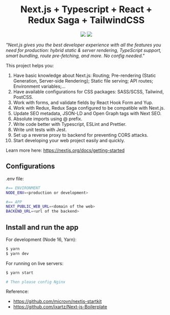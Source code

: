 <h1 align="center">Next.js + Typescript + React + Redux Saga + TailwindCSS</h1>

<p align="center">
  <a href="https://nextjs.org/" target="_blank"><img src="https://img.shields.io/badge/Next.js-v13-blueviolet.svg"></a>
  <a href="https://reactjs.org/" target="_blank"><img src="https://img.shields.io/badge/React-v18-%238DD6F9.svg?logo=React"></a>
</p>

_"Next.js gives you the best developer experience with all the features you need for production: hybrid static & server rendering, TypeScript support, smart bundling, route pre-fetching, and more. No config needed."_

This project helps you:

1. Have basic knowledge about Next.js: Routing; Pre-rendering (Static Generation, Server-side Rendering); Static file serving; API routes; Environment variables;...  
2. Have available configurations for CSS packages: SASS/SCSS, Tailwind, PostCSS. 
3. Work with forms, and validate fields by React Hook Form and Yup.
4. Work with Redux, Redux Saga configured to be compatible with Next.js.
5. Update SEO metadata, JSON-LD and Open Graph tags with Next SEO.
6. Absolute imports using @ prefix.
7. Write code better with Typescript, ESLint and Prettier.
8. Write unit tests with Jest.
9. Set up a reverse proxy to backend for preventing CORS attacks.
10. Start developing your web project easily and quickly.

Learn more here: https://nextjs.org/docs/getting-started

## Configurations

.env file:

```bash
#== ENVIRONMENT
NODE_ENV=<production or development>

#== APP
NEXT_PUBLIC_WEB_URL=<domain of the web>
BACKEND_URL=<url of the backend>
```

## Install and run the app
For development (Node 16, Yarn):
```bash
$ yarn
$ yarn dev
```

For running on live servers:
```bash
$ yarn start

# Then please config Nginx
```

Reference: 
+ https://github.com/microvn/nextjs-startkit
+ https://github.com/ixartz/Next-js-Boilerplate

